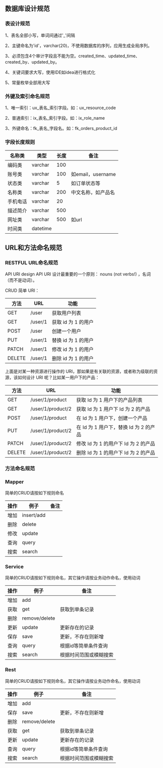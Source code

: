 
## 数据库设计规范

### 表设计规范

1、表名全部小写，单词间通过'_'间隔

2、主键命名为'id'，varchar(20)，不使用数据库的序列，应用生成全局序列。

3、必须包含4个审计字段且不能为空。created_time、updated_time、created_by、updated_by。

4、关键词要求大写，使用IDE如idea进行格式化

5、常量枚举全部用大写

### 外键及索引命名规范

1、唯一索引：ux_表名_索引字段。如：ux_resource_code

2、普通索引：ix_表名_索引字段。如：ix_role_name

3、外键命名：fk_表名_字段名。如：fk_orders_product_id

### 字段长度规则

| 名称类  | 类型    | 长度  |  备注  |
|--------|---------|------|--------|
| 编码类  | varchar |  100 |        |
| 账号类  | varchar |  100 | 如email，username |
| 状态类  | varchar |  5   | 如订单状态等       |
| 名称类  | varchar |  200 | 中文名称，如产品名  |
| 手机电话| varchar |  20  |        |
| 描述简介| varchar |  500 |        |
| 网址类  | varchar |  500 | 如url  |
| 时间类  | datetime |    |        |
    

## URL和方法命名规范

### RESTFUL URL命名规范

API URI design
API URI 设计最重要的一个原则： nouns (not verbs!) ，名词（而不是动词）。

CRUD 简单 URI：

|  方法   | URL       |       功能       |
|--------|-----------|------------------|
| GET    | /user    | 获取用户列表       |
| GET    | /user/1  | 获取 id 为 1 的用户|
| POST   | /user    | 创建一个用户       |
| PUT    | /user/1  | 替换 id 为 1 的用户|
| PATCH  | /user/1  | 修改 id 为 1 的用户|
| DELETE | /user/1  | 删除 id 为 1 的用户|

上面是对某一种资源进行操作的 URI，那如果是有关联的资源，或者称为级联的资源，该如何设计 URI 呢？比如某一用户下的产品：

|  方法   | URL                 |             功能                   |
|--------|---------------------|------------------------------------|
| GET    | /user/1/product   | 获取 Id 为 1 用户下的产品列表         |
| GET    | /user/1/product/2 | 获取 Id 为 1 用户下 Id 为 2 的产品    |
| POST   | /user/1/product   | 在 Id 为 1 用户下，创建一个产品       |
| PUT    | /user/1/product/2 | 在 Id 为 1 用户下，替换 Id 为 2 的产品|
| PATCH  | /user/1/product/2 | 修改 Id 为 1 的用户下 Id 为 2 的产品  |
| DELETE | /user/1/product/2 | 删除 Id 为 1 的用户下 Id 为 2 的产品  |

### 方法命名规范

### Mapper

简单的CRUD请按如下规则命名

|  操作   | 例子                |             备注                  |
|--------|---------------------|----------------------------------|
|  增加   | insert/add          |                                  |
|  删除   | delete              |                                  |
|  修改   | update              |                                  |
|  查询   | query               |                                  |
|  搜索   | search              |                                  |

### Service

简单的CRUD请按如下规则命名，其它操作请按业务动作命名，使用动词

|  操作   | 例子                |             备注                  |
|--------|---------------------|----------------------------------|
|  增加   | add                 |                                  |
|  获取   | get                 |   获取到单条记录                   |
|  删除   | remove/delete       |                                  |
|  更新   | update              |   更新存在的记录                   |
|  保存   | save                |   更新，不存在则新增                |
|  查询   | query               |   根据id等简单条件查询              |
|  搜索   | search              |   根据时间范围或模糊搜索            |

### Rest

简单的CRUD请按如下规则命名，其它操作请按业务动作命名，使用动词

|  操作   | 例子                |             备注                  |
|--------|---------------------|----------------------------------|
|  增加   | add                 |                                  |
|  保存   | save                |   更新，不存在则新增                |
|  删除   | remove/delete       |                                  |
|  获取   | get                 |   获取到单条记录                   |
|  更新   | update              |   更新存在的记录                   |
|  查询   | query               |   根据id等简单条件查询              |
|  搜索   | search              |   根据时间范围或模糊搜索            |

